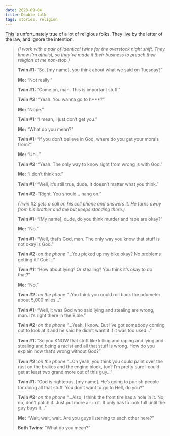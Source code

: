 ```yaml
---
date: 2023-09-04
title: Double talk
tags: stories, religion
---
```


[This](https://notalwaysright.com/double-talk/58855/) is unfortunately true of a lot of religious folks. They live by the letter of the law, and ignore the intention.

> _(I work with a pair of identical twins for the overstock night shift. They know I’m atheist, so they’ve made it their business to preach their religion at me non-stop.)_
> 
> **Twin #1:** “So, [my name], you think about what we said on Tuesday?”
> 
> **Me:** “Not really.”
> 
> **Twin #1:** “Come on, man. This is important stuff.”
> 
> **Twin #2:** “Yeah. You wanna go to h***?”
> 
> **Me:** “Nope.”
> 
> **Twin #1:** “I mean, I just don’t get you.”
> 
> **Me:** “What do you mean?”
> 
> **Twin #1:** “If you don’t believe in God, where do you get your morals from?”
> 
> **Me:** “Uh…”
> 
> **Twin #2:** “Yeah. The only way to know right from wrong is with God.”
> 
> **Me:** “I don’t think so.”
> 
> **Twin #1:** “Well, it’s still true, dude. It doesn’t matter what you think.”
> 
> **Twin #2:** “Right. You should… hang on.”
> 
> _(Twin #2 gets a call on his cell phone and answers it. He turns away from his brother and me but keeps standing there.)_
> 
> **Twin #1:** “[My name], dude, do you think murder and rape are okay?”
> 
> **Me:** “No.”
> 
> **Twin #1:** “Well, that’s God, man. The only way you know that stuff is not okay is God.”
> 
> **Twin #2:** _*on the phone*_ “…You picked up my bike okay? No problems getting it? Cool…”
> 
> **Twin #1:** “How about lying? Or stealing? You think it’s okay to do that?”
> 
> **Me:** “No.”
> 
> **Twin #2:** _*on the phone*_ “..You think you could roll back the odometer about 5,000 miles…”
> 
> **Twin #1:** “Well, it was God who said lying and stealing are wrong, man. It’s right there in the Bible.”
> 
> **Twin #2:** _*on the phone*_ “…Yeah, I know. But I’ve got somebody coming out to look at it and he said he didn’t want it if it was too used…”
> 
> **Twin #1:** “So you KNOW that stuff like killing and raping and lying and stealing and being a racist and all that stuff is wrong. How do you explain how that’s wrong without God?”
> 
> **Twin #2:** _*on the phone*_ “…Oh yeah, you think you could paint over the rust on the brakes and the engine block, too? I’m pretty sure I could get at least two grand more out of this guy…”
> 
> **Twin #1:** “God is righteous, [my name]. He’s going to punish people for doing all that stuff. You don’t want to go to Hell, do you?”
> 
> **Twin #2:** _*on the phone*_ “…Also, I think the front tire has a hole in it. No, no, don’t patch it. Just put more air in it. It only has to look full until the guy buys it…”
> 
> **Me:** “Wait, wait, wait. Are you guys listening to each other here?”
> 
> **Both Twins:** “What do you mean?”